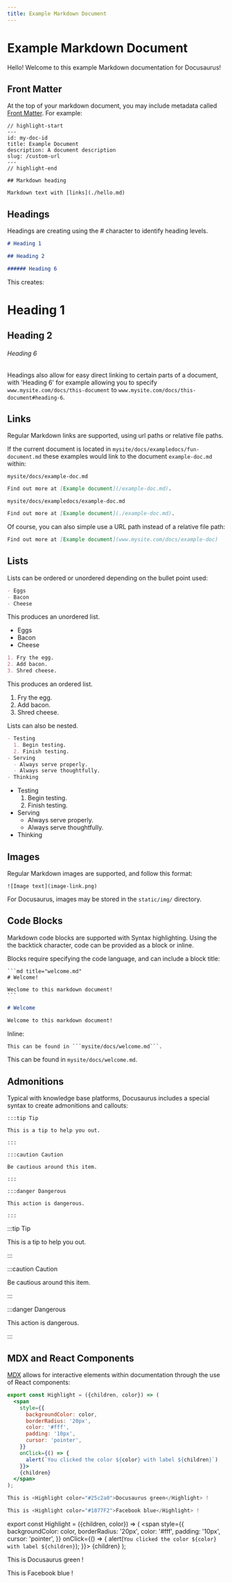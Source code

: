 ```yaml
---
title: Example Markdown Document
---
```


# Example Markdown Document

Hello! Welcome to this example Markdown documentation for Docusaurus!

## Front Matter

At the top of your markdown document, you may include metadata called
[Front Matter](https://jekyllrb.com/docs/front-matter/). For example:

```plaintext title="example-doc.md"
// highlight-start
---
id: my-doc-id
title: Example Document
description: A document description
slug: /custom-url
---
// highlight-end

## Markdown heading

Markdown text with [links](./hello.md)
```

## Headings

Headings are creating using the # character to identify heading levels.

```md
# Heading 1

## Heading 2

###### Heading 6
```

This creates:

# Heading 1

## Heading 2

###### Heading 6

Headings also allow for easy direct linking to certain parts of a document, with 'Heading 6' for
example allowing you to specify `www.mysite.com/docs/this-document` to
`www.mysite.com/docs/this-document#heading-6`.

## Links

Regular Markdown links are supported, using url paths or relative file paths.

If the current document is located in `mysite/docs/exampledocs/fun-document.md` these examples would
link to the document `example-doc.md` within:

`mysite/docs/example-doc.md`

```md
Find out more at [Example document](/example-doc.md).
```

`mysite/docs/exampledocs/example-doc.md`

```md
Find out more at [Example document](./example-doc.md).
```

Of course, you can also simple use a URL path instead of a relative file path:

```md
Find out more at [Example document](www.mysite.com/docs/example-doc)
```

## Lists

Lists can be ordered or unordered depending on the bullet point used:

```md
- Eggs
- Bacon
- Cheese
```

This produces an unordered list.

- Eggs
- Bacon
- Cheese

```md
1. Fry the egg.
2. Add bacon.
3. Shred cheese.
```

This produces an ordered list.

1. Fry the egg.
2. Add bacon.
3. Shred cheese.

Lists can also be nested.

```md
- Testing
  1. Begin testing.
  2. Finish testing.
- Serving
  - Always serve properly.
  - Always serve thoughtfully.
- Thinking
```

- Testing
  1. Begin testing.
  2. Finish testing.
- Serving
  - Always serve properly.
  - Always serve thoughtfully.
- Thinking

## Images

Regular Markdown images are supported, and follow this format:

`![Image text](image-link.png)`

For Docusaurus, images may be stored in the `static/img/` directory.

## Code Blocks

Markdown code blocks are supported with Syntax highlighting. Using the the backtick character, code
can be provided as a block or inline.

Blocks require specifying the code language, and can include a block title:

    ```md title="welcome.md"
    # Welcome!

    Weclome to this markdown document!
    ```

```md title="welcome.md"
# Welcome

Welcome to this markdown document!
```

Inline:

````txt
This can be found in ```mysite/docs/welcome.md```.
````

This can be found in `mysite/docs/welcome.md`.

## Admonitions

Typical with knowledge base platforms, Docusaurus includes a special syntax to create admonitions
and callouts:

    :::tip Tip

    This is a tip to help you out.

    :::

    :::caution Caution

    Be cautious around this item.

    :::

    :::danger Dangerous

    This action is dangerous.

    :::

:::tip Tip

This is a tip to help you out.

:::

:::caution Caution

Be cautious around this item.

:::

:::danger Dangerous

This action is dangerous.

:::

## MDX and React Components

[MDX](https://mdxjs.com/) allows for interactive elements within documentation through the use of
React components:

```jsx
export const Highlight = ({children, color}) => (
  <span
    style={{
      backgroundColor: color,
      borderRadius: '20px',
      color: '#fff',
      padding: '10px',
      cursor: 'pointer',
    }}
    onClick={() => {
      alert(`You clicked the color ${color} with label ${children}`)
    }}>
    {children}
  </span>
);

This is <Highlight color="#25c2a0">Docusaurus green</Highlight> !

This is <Highlight color="#1877F2">Facebook blue</Highlight> !
```

export const Highlight = ({children, color}) => ( <span style={{
      backgroundColor: color,
      borderRadius: '20px',
      color: '#fff',
      padding: '10px',
      cursor: 'pointer',
    }} onClick={() => { alert(`You clicked the color ${color} with label ${children}`); }}>
{children} </span> );

This is <Highlight color="#25c2a0">Docusaurus green</Highlight> !

This is <Highlight color="#1877F2">Facebook blue</Highlight> !
